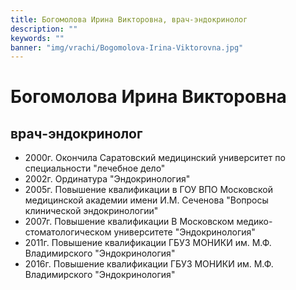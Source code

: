 ```yaml
---
title: Богомолова Ирина Викторовна, врач-эндокринолог
description: ""
keywords: ""
banner: "img/vrachi/Bogomolova-Irina-Viktorovna.jpg"
---
```


# Богомолова Ирина Викторовна
## врач-эндокринолог

* 2000г. Окончила Саратовский медицинский университет по специальности "лечебное дело"
* 2002г. Ординатура "Эндокринология"
* 2005г. Повышение квалификации в ГОУ ВПО Московской медицинской академии имени И.М. Сеченова "Вопросы клинической эндокринологии"
* 2007г. Повышение квалификации В Московском медико-стоматологическом университете "Эндокринология"
* 2011г. Повышение квалификации ГБУЗ МОНИКИ им. М.Ф. Владимирского "Эндокринология"
* 2016г. Повышение квалификации ГБУЗ МОНИКИ им. М.Ф. Владимирского "Эндокринология"

